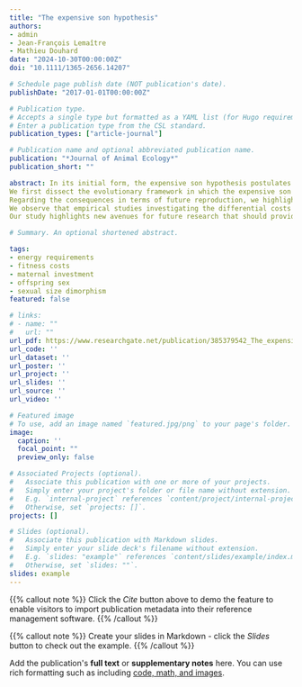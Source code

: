 ```yaml
---
title: "The expensive son hypothesis"
authors:
- admin
- Jean-François Lemaître
- Mathieu Douhard
date: "2024-10-30T00:00:00Z"
doi: "10.1111/1365-2656.14207"

# Schedule page publish date (NOT publication's date).
publishDate: "2017-01-01T00:00:00Z"

# Publication type.
# Accepts a single type but formatted as a YAML list (for Hugo requirements).
# Enter a publication type from the CSL standard.
publication_types: ["article-journal"]

# Publication name and optional abbreviated publication name.
publication: "*Journal of Animal Ecology*"
publication_short: ""

abstract: In its initial form, the expensive son hypothesis postulates that sons from male-biased sexually dimorphic species require more food during growth than daughters, which ultimately incur fitness costs for mothers predominantly producing and rearing sons.
We first dissect the evolutionary framework in which the expensive son hypothesis is rooted, and we provide a critical reappraisal of its differences from other evolutionary theories proposed in the field of sex allocation. Then, we synthesize the current (and absence of) support for the costs of producing and rearing sons on maternal fitness components (future reproduction and survival).
Regarding the consequences in terms of future reproduction, we highlight that species with pronounced sexual size dimorphism display a higher cost of sons than of daughters on subsequent reproductive performance, at least in mammals. However, in most studies, the relative fitness costs of producing and rearing sons and daughters can be due to sex-biased maternal allocation strategies rather than differences in energetic demands of offspring, which constitutes an alternative mechanism to the expensive son hypothesis stricto sensu.
We observe that empirical studies investigating the differential costs of sons and daughters on maternal survival in non-human animals remain rare, especially for long-term survival. Indeed, most studies have investigated the influence of offspring sex (or litter sex ratio) at year T on survival at year T + 1, and they rarely provide a support to the expensive son hypothesis. On the contrary, in humans, most studies have focused on the relationship between proportion of sons and maternal lifespan, but these results are inconsistent.
Our study highlights new avenues for future research that should provide a comprehensive view of the expensive son hypothesis, by notably disentangling the effects of offspring behaviour from the effect of sex-specific maternal allocation. Moreover, we emphasize that future studies should also embrace the mechanistic side of the expensive son hypothesis, largely neglected so far, by deciphering the physiological pathways linking son's production to maternal health and fitness.

# Summary. An optional shortened abstract.

tags:
- energy requirements
- fitness costs
- maternal investment
- offspring sex
- sexual size dimorphism
featured: false

# links:
# - name: ""
#   url: ""
url_pdf: https://www.researchgate.net/publication/385379542_The_expensive_son_hypothesis
url_code: ''
url_dataset: ''
url_poster: ''
url_project: ''
url_slides: ''
url_source: ''
url_video: ''

# Featured image
# To use, add an image named `featured.jpg/png` to your page's folder. 
image:
  caption: ''
  focal_point: ""
  preview_only: false

# Associated Projects (optional).
#   Associate this publication with one or more of your projects.
#   Simply enter your project's folder or file name without extension.
#   E.g. `internal-project` references `content/project/internal-project/index.md`.
#   Otherwise, set `projects: []`.
projects: []

# Slides (optional).
#   Associate this publication with Markdown slides.
#   Simply enter your slide deck's filename without extension.
#   E.g. `slides: "example"` references `content/slides/example/index.md`.
#   Otherwise, set `slides: ""`.
slides: example
---
```


{{% callout note %}}
Click the *Cite* button above to demo the feature to enable visitors to import publication metadata into their reference management software.
{{% /callout %}}

{{% callout note %}}
Create your slides in Markdown - click the *Slides* button to check out the example.
{{% /callout %}}

Add the publication's **full text** or **supplementary notes** here. You can use rich formatting such as including [code, math, and images](https://docs.hugoblox.com/content/writing-markdown-latex/).